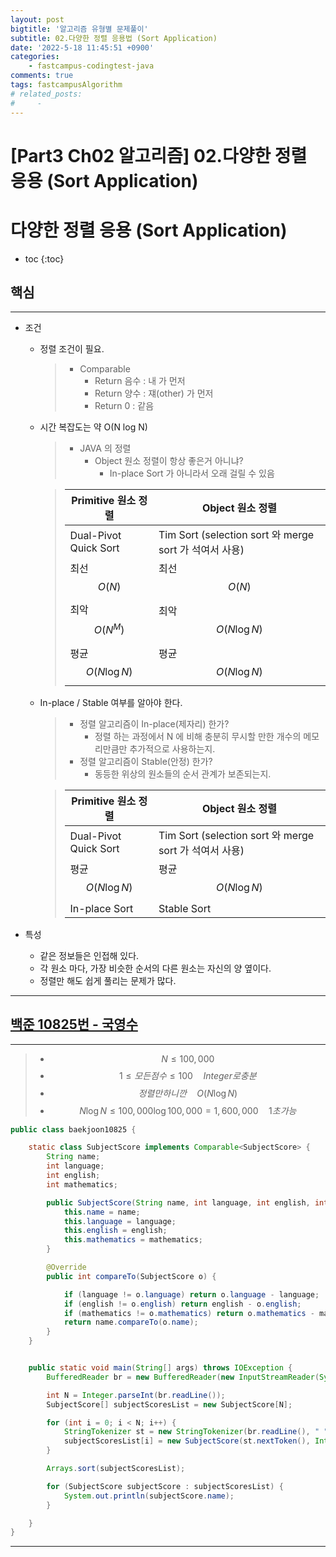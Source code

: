 ```yaml
---
layout: post
bigtitle: '알고리즘 유형별 문제풀이'
subtitle: 02.다양한 정렬 응용법 (Sort Application)
date: '2022-5-18 11:45:51 +0900'
categories:
    - fastcampus-codingtest-java
comments: true
tags: fastcampusAlgorithm
# related_posts:
#     - 
---
```


# [Part3 Ch02 알고리즘] 02.다양한 정렬 응용 (Sort Application)

# 다양한 정렬 응용 (Sort Application)
* toc
{:toc}

## 핵심
---
+ 조건
  + 정렬 조건이 필요.
    > + Comparable
    >   + Return 음수 : 내 가 먼저
    >   + Return 양수 : 쟤(other) 가 먼저
    >   + Return 0 : 같음
  + 시간 복잡도는 약 O(N log N)
    > + JAVA 의 정렬
    >   + Object 원소 정렬이 항상 좋은거 아니냐?
    >     +  In-place Sort 가 아니라서 오래 걸릴 수 있음

    > | Primitive 원소 정렬 | Object 원소 정렬 |
    > | --- | ---|
    > | Dual-Pivot Quick Sort | Tim Sort (selection sort 와 merge sort 가 석여서 사용)|
    > | 최선 $$O\left(N\right)$$ | 최선 $$O\left(N\right)$$  |
    > | 최악 $$O\left(N^M\right)$$ | 최악 $$O\left(N \log N \right)$$ |
    > | 평균 $$O\left(N \log N \right)$$ | 평균 $$O\left(N \log N \right)$$ |

  + In-place / Stable 여부를 알아야 한다.
    > + 정렬 알고리즘이 In-place(제자리) 한가?
    >   + 정렬 하는 과정에서 N 에 비해 충분히 무시할 만한 개수의 메모리만큼만 추가적으로 사용하는지.
    > + 정렬 알고리즘이 Stable(안정) 한가?
    >   + 동등한 위상의 원소들의 순서 관계가 보존되는지.

    > | Primitive 원소 정렬 | Object 원소 정렬 |
    > | --- | ---|
    > | Dual-Pivot Quick Sort | Tim Sort (selection sort 와 merge sort 가 석여서 사용)|
    > | 평균 $$O\left(N \log N \right)$$ | 평균 $$O\left(N \log N \right)$$ |
    > | In-place Sort | Stable Sort |

+ 특성
  + 같은 정보들은 인접해 있다.
  + 각 원소 마다, 가장 비슷한 순서의 다른 원소는 자신의 양 옆이다.
  + 정렬만 해도 쉽게 풀리는 문제가 많다.

***

## [백준 10825번 - 국영수](https://www.acmicpc.net/problem/10825)
---

> + $$N\leq100,000$$
> + $$1 \leq 모든 점수 \leq 100 \quad Integer로 충분$$
> +  $$정렬만 하니깐 \quad O\left(N \log N \right)$$
>   + $$N \log N \leq 100,000 \log 100,000 = 1,600,000 \quad 1초가능$$

~~~java
public class baekjoon10825 {

    static class SubjectScore implements Comparable<SubjectScore> {
        String name;
        int language;
        int english;
        int mathematics;

        public SubjectScore(String name, int language, int english, int mathematics) {
            this.name = name;
            this.language = language;
            this.english = english;
            this.mathematics = mathematics;
        }

        @Override
        public int compareTo(SubjectScore o) {

            if (language != o.language) return o.language - language;
            if (english != o.english) return english - o.english;
            if (mathematics != o.mathematics) return o.mathematics - mathematics;
            return name.compareTo(o.name);
        }
    }


    public static void main(String[] args) throws IOException {
        BufferedReader br = new BufferedReader(new InputStreamReader(System.in));

        int N = Integer.parseInt(br.readLine());
        SubjectScore[] subjectScoresList = new SubjectScore[N];

        for (int i = 0; i < N; i++) {
            StringTokenizer st = new StringTokenizer(br.readLine(), " ");
            subjectScoresList[i] = new SubjectScore(st.nextToken(), Integer.parseInt(st.nextToken()), Integer.parseInt(st.nextToken()), Integer.parseInt(st.nextToken()));
        }

        Arrays.sort(subjectScoresList);

        for (SubjectScore subjectScore : subjectScoresList) {
            System.out.println(subjectScore.name);
        }

    }
}
  ~~~
***
